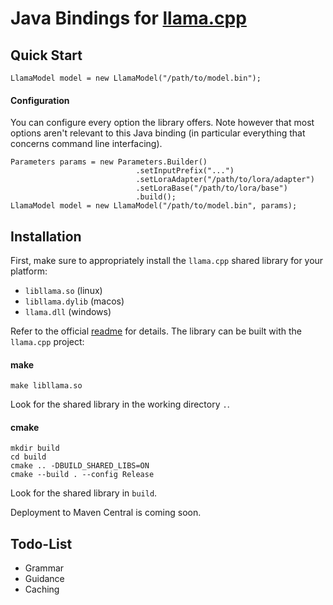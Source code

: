 # Java Bindings for [llama.cpp](https://github.com/ggerganov/llama.cpp)

## Quick Start

```
LlamaModel model = new LlamaModel("/path/to/model.bin");
```

#### Configuration

You can configure every option the library offers. 
Note however that most options aren't relevant to this Java binding (in particular everything that concerns command line interfacing). 

```
Parameters params = new Parameters.Builder()
                            .setInputPrefix("...")
                            .setLoraAdapter("/path/to/lora/adapter")
                            .setLoraBase("/path/to/lora/base")
                            .build();
LlamaModel model = new LlamaModel("/path/to/model.bin", params);
```

## Installation

First, make sure to appropriately install the `llama.cpp` shared library for your platform:

- `libllama.so` (linux)
- `libllama.dylib` (macos)
- `llama.dll` (windows)

Refer to the official [readme](https://github.com/ggerganov/llama.cpp#build) for details.
The library can be built with the `llama.cpp` project:

#### make

```
make libllama.so
```

Look for the shared library in the working directory `.`.

#### cmake

```
mkdir build
cd build
cmake .. -DBUILD_SHARED_LIBS=ON
cmake --build . --config Release
```

Look for the shared library in `build`.

Deployment to Maven Central is coming soon.

## Todo-List

- Grammar
- Guidance
- Caching
